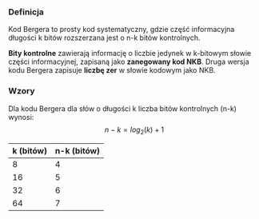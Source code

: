 ### Definicja
Kod Bergera to prosty kod systematyczny, gdzie część informacyjna długości k bitów rozszerzana jest o n-k bitów kontrolnych.

**Bity kontrolne** zawierają informację o liczbie jedynek w k-bitowym słowie części informacyjnej, zapisaną jako **zanegowany kod NKB**. Druga wersja kodu Bergera zapisuje **liczbę zer** w słowie kodowym jako NKB.
### Wzory
Dla kodu Bergera dla słów o długości k liczba bitów kontrolnych (n-k) wynosi:
$$n-k=log_2(k)+1$$

| k (bitów) | n-k (bitów) |
| --------- | ----------- |
| 8         | 4           |
| 16        | 5           |
| 32        | 6           |
| 64        | 7           |
